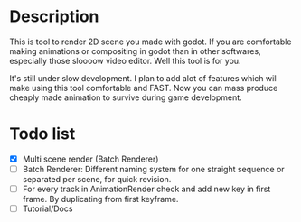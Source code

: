 # Description

This is tool to render 2D scene you made with godot. If you are comfortable making animations or compositing in godot than in other softwares, especially those sloooow video editor. Well this tool is for you.

It's still under slow development. I plan to add alot of features which will make using this tool comfortable and FAST. Now you can mass produce cheaply made animation to survive during game development.

# Todo list

- [x] Multi scene render (Batch Renderer)
- [ ] Batch Renderer: Different naming system for one straight sequence or separated per scene, for quick revision.
- [ ] For every track in AnimationRender check and add new key in first frame. By duplicating from first keyframe.
- [ ] Tutorial/Docs